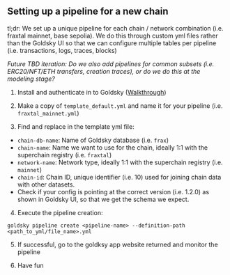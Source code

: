 ## Setting up a pipeline for a new chain
tl;dr: We set up a unique pipeline for each chain / network combination (i.e. fraxtal mainnet, base sepolia). We do this through custom yml files rather than the Goldsky UI so that we can configure multiple tables per pipeline (i.e. transactions, logs, traces, blocks) 

*Future TBD iteration: Do we also add pipelines for common subsets (i.e. ERC20/NFT/ETH transfers, creation traces), or do we do this at the modeling stage?*

1. Install and authenticate in to Goldsky ([Walkthrough](https://docs.goldsky.com/mirror/guides/get-started))

2. Make a copy of `template_default.yml` and name it for your pipeline (i.e. `fraxtal_mainnet.yml`) 

3. Find and replace in the template yml file:
- `chain-db-name`: Name of Goldsky database (i.e. `frax`)
- `chain-name`: Name we want to use for the chain, ideally 1:1 with the superchain registry (i.e. `fraxtal`)
- `network-name`: Network type, ideally 1:1 with the superchain registry (i.e. `mainnet`)
- `chain-id`: Chain ID, unique identifier (i.e. 10) used for joining chain data with other datasets.
- Check if your config is pointing at the correct version (i.e. 1.2.0) as shown in Goldsky UI, so that we get the schema we expect.

4. Execute the pipeline creation:
```
goldsky pipeline create <pipeline-name> --definition-path <path_to_yml/file_name>.yml
```

5. If successful, go to the goldksy app website returned and monitor the pipeline

6. Have fun


